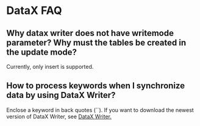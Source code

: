 # DataX  FAQ

## Why datax writer does not have writemode parameter? Why must the tables be created in the update mode?

Currently, only insert is supported.

## How to process keywords when I synchronize data by using DataX Writer?

Enclose a keyword in back quotes (``). If you want to download the newest version of DataX Writer, see [DataX Writer.](../../loading/DataX-starrocks-writer.md)
